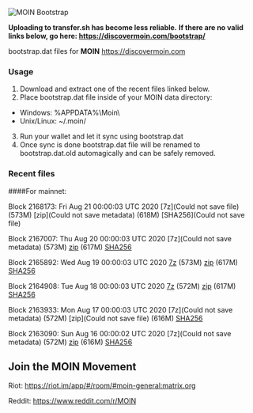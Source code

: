 ![MOIN Bootstrap](https://i.imgur.com/KjM1jMp.jpg)

**Uploading to transfer.sh has become less reliable.**
**If there are no valid links below, go here: https://discovermoin.com/bootstrap/**

bootstrap.dat files for **MOIN** https://discovermoin.com

### Usage

1. Download and extract one of the recent files linked below.
2. Place bootstrap.dat file inside of your MOIN data directory:
 - Windows: %APPDATA%\Moin\
 - Unix/Linux: ~/.moin/
3. Run your wallet and let it sync using bootstrap.dat
4. Once sync is done bootstrap.dat file will be renamed to bootstrap.dat.old automagically and can be safely removed.


### Recent files

####For mainnet:

Block 2168173: Fri Aug 21 00:00:03 UTC 2020 [7z](Could not save file) (573M) [zip](Could not save metadata) (618M) [SHA256](Could not save file)

Block 2167007: Thu Aug 20 00:00:03 UTC 2020 [7z](Could not save metadata) (573M) [zip]() (617M) [SHA256]()

Block 2165892: Wed Aug 19 00:00:03 UTC 2020 [7z]() (573M) [zip](https://transfer.sh/5IkFG/bootstrap.dat.20200819.zip) (617M) [SHA256](https://transfer.sh/wZTUa/sha256.txt)

Block 2164908: Tue Aug 18 00:00:03 UTC 2020 [7z]() (572M) [zip](https://transfer.sh/7AwII/bootstrap.dat.20200818.zip) (617M) [SHA256](https://transfer.sh/bT91I/sha256.txt)

Block 2163933: Mon Aug 17 00:00:03 UTC 2020 [7z](Could not save metadata) (572M) [zip](Could not save file) (616M) [SHA256](https://transfer.sh/8uTfa/sha256.txt)

Block 2163090: Sun Aug 16 00:00:02 UTC 2020 [7z](Could not save metadata) (572M) [zip]() (616M) [SHA256]()

## Join the MOIN Movement

Riot: https://riot.im/app/#/room/#moin-general:matrix.org

Reddit: https://www.reddit.com/r/MOIN
